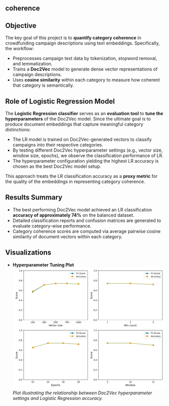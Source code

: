 ## coherence

## Objective

The key goal of this project is to **quantify category coherence** in crowdfunding campaign descriptions using text embeddings. Specifically, the workflow:

- Preprocesses campaign text data by tokenization, stopword removal, and lemmatization.
- Trains a **Doc2Vec** model to generate dense vector representations of campaign descriptions.
- Uses **cosine similarity** within each category to measure how coherent that category is semantically.
  
## Role of Logistic Regression Model

The **Logistic Regression classifier** serves as an **evaluation tool** to **tune the hyperparameters** of the Doc2Vec model. Since the ultimate goal is to produce document embeddings that capture meaningful category distinctions:

- The LR model is trained on Doc2Vec-generated vectors to classify campaigns into their respective categories.
- By testing different Doc2Vec hyperparameter settings (e.g., vector size, window size, epochs), we observe the classification performance of LR.
- The hyperparameter configuration yielding the highest LR accuracy is chosen as the best Doc2Vec model setup.

This approach treats the LR classification accuracy as a **proxy metric** for the quality of the embeddings in representing category coherence.

## Results Summary

- The best performing Doc2Vec model achieved an LR classification **accuracy of approximately 74%** on the balanced dataset.
- Detailed classification reports and confusion matrices are generated to evaluate category-wise performance.
- Category coherence scores are computed via average pairwise cosine similarity of document vectors within each category.
 

## Visualizations

- **Hyperparameter Tuning Plot**  
  ![Hyperparameter vs Performance](Figures/Doc2Vec_hyperparameters.png)
  *Plot illustrating the relationship between Doc2Vec hyperparameter settings and Logistic Regression accuracy.*


